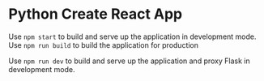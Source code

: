 # Python Create React App

Use `npm start` to build and serve up the application in development mode.
Use `npm run build` to build the application for production


Use `npm run dev` to build and serve up the application and proxy Flask in development mode.
